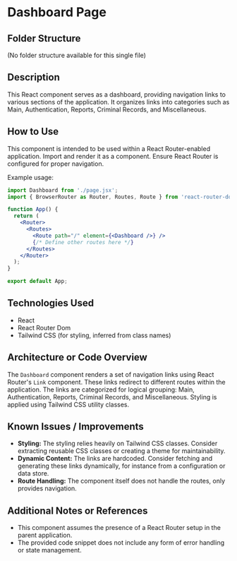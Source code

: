 # Dashboard Page

## Folder Structure

(No folder structure available for this single file)

## Description

This React component serves as a dashboard, providing navigation links to various sections of the application. It organizes links into categories such as Main, Authentication, Reports, Criminal Records, and Miscellaneous.

## How to Use

This component is intended to be used within a React Router-enabled application.  Import and render it as a component.  Ensure React Router is configured for proper navigation.

Example usage:

```jsx
import Dashboard from './page.jsx';
import { BrowserRouter as Router, Routes, Route } from 'react-router-dom';

function App() {
  return (
    <Router>
      <Routes>
        <Route path="/" element={<Dashboard />} />
        {/* Define other routes here */}
      </Routes>
    </Router>
  );
}

export default App;
```

## Technologies Used

*   React
*   React Router Dom
*   Tailwind CSS (for styling, inferred from class names)

## Architecture or Code Overview

The `Dashboard` component renders a set of navigation links using React Router's `Link` component. These links redirect to different routes within the application. The links are categorized for logical grouping: Main, Authentication, Reports, Criminal Records, and Miscellaneous.  Styling is applied using Tailwind CSS utility classes.

## Known Issues / Improvements

*   **Styling:** The styling relies heavily on Tailwind CSS classes.  Consider extracting reusable CSS classes or creating a theme for maintainability.
*   **Dynamic Content:** The links are hardcoded.  Consider fetching and generating these links dynamically, for instance from a configuration or data store.
*   **Route Handling:** The component itself does not handle the routes, only provides navigation.

## Additional Notes or References

*   This component assumes the presence of a React Router setup in the parent application.
*   The provided code snippet does not include any form of error handling or state management.